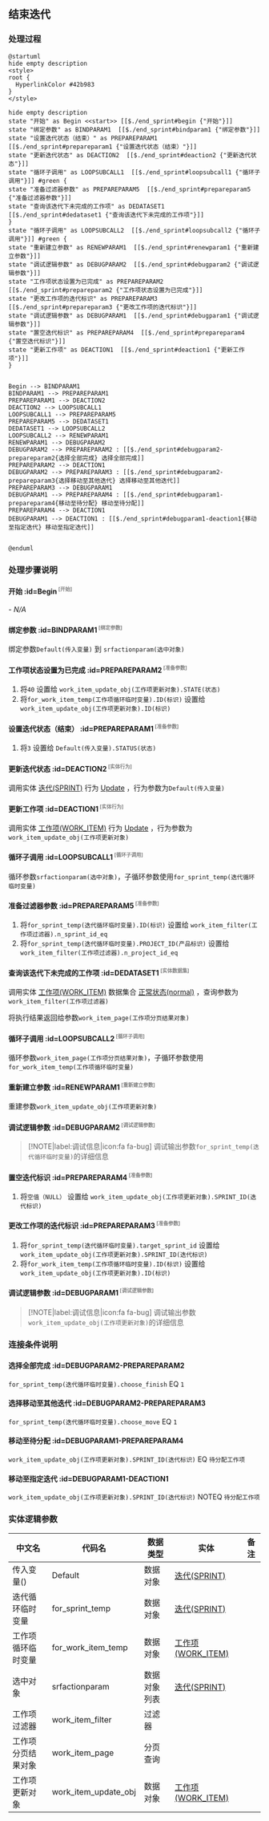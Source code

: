 ## 结束迭代 <!-- {docsify-ignore-all} -->

   

### 处理过程

```plantuml
@startuml
hide empty description
<style>
root {
  HyperlinkColor #42b983
}
</style>

hide empty description
state "开始" as Begin <<start>> [[$./end_sprint#begin {"开始"}]]
state "绑定参数" as BINDPARAM1  [[$./end_sprint#bindparam1 {"绑定参数"}]]
state "设置迭代状态（结束）" as PREPAREPARAM1  [[$./end_sprint#prepareparam1 {"设置迭代状态（结束）"}]]
state "更新迭代状态" as DEACTION2  [[$./end_sprint#deaction2 {"更新迭代状态"}]]
state "循环子调用" as LOOPSUBCALL1  [[$./end_sprint#loopsubcall1 {"循环子调用"}]] #green {
state "准备过滤器参数" as PREPAREPARAM5  [[$./end_sprint#prepareparam5 {"准备过滤器参数"}]]
state "查询该迭代下未完成的工作项" as DEDATASET1  [[$./end_sprint#dedataset1 {"查询该迭代下未完成的工作项"}]]
}
state "循环子调用" as LOOPSUBCALL2  [[$./end_sprint#loopsubcall2 {"循环子调用"}]] #green {
state "重新建立参数" as RENEWPARAM1  [[$./end_sprint#renewparam1 {"重新建立参数"}]]
state "调试逻辑参数" as DEBUGPARAM2  [[$./end_sprint#debugparam2 {"调试逻辑参数"}]]
state "工作项状态设置为已完成" as PREPAREPARAM2  [[$./end_sprint#prepareparam2 {"工作项状态设置为已完成"}]]
state "更改工作项的迭代标识" as PREPAREPARAM3  [[$./end_sprint#prepareparam3 {"更改工作项的迭代标识"}]]
state "调试逻辑参数" as DEBUGPARAM1  [[$./end_sprint#debugparam1 {"调试逻辑参数"}]]
state "置空迭代标识" as PREPAREPARAM4  [[$./end_sprint#prepareparam4 {"置空迭代标识"}]]
state "更新工作项" as DEACTION1  [[$./end_sprint#deaction1 {"更新工作项"}]]
}


Begin --> BINDPARAM1
BINDPARAM1 --> PREPAREPARAM1
PREPAREPARAM1 --> DEACTION2
DEACTION2 --> LOOPSUBCALL1
LOOPSUBCALL1 --> PREPAREPARAM5
PREPAREPARAM5 --> DEDATASET1
DEDATASET1 --> LOOPSUBCALL2
LOOPSUBCALL2 --> RENEWPARAM1
RENEWPARAM1 --> DEBUGPARAM2
DEBUGPARAM2 --> PREPAREPARAM2 : [[$./end_sprint#debugparam2-prepareparam2{选择全部完成} 选择全部完成]]
PREPAREPARAM2 --> DEACTION1
DEBUGPARAM2 --> PREPAREPARAM3 : [[$./end_sprint#debugparam2-prepareparam3{选择移动至其他迭代} 选择移动至其他迭代]]
PREPAREPARAM3 --> DEBUGPARAM1
DEBUGPARAM1 --> PREPAREPARAM4 : [[$./end_sprint#debugparam1-prepareparam4{移动至待分配} 移动至待分配]]
PREPAREPARAM4 --> DEACTION1
DEBUGPARAM1 --> DEACTION1 : [[$./end_sprint#debugparam1-deaction1{移动至指定迭代} 移动至指定迭代]]


@enduml
```


### 处理步骤说明

#### 开始 :id=Begin<sup class="footnote-symbol"> <font color=gray size=1>[开始]</font></sup>



*- N/A*
#### 绑定参数 :id=BINDPARAM1<sup class="footnote-symbol"> <font color=gray size=1>[绑定参数]</font></sup>



绑定参数`Default(传入变量)` 到 `srfactionparam(选中对象)`
#### 工作项状态设置为已完成 :id=PREPAREPARAM2<sup class="footnote-symbol"> <font color=gray size=1>[准备参数]</font></sup>



1. 将`40` 设置给  `work_item_update_obj(工作项更新对象).STATE(状态)`
2. 将`for_work_item_temp(工作项循环临时变量).ID(标识)` 设置给  `work_item_update_obj(工作项更新对象).ID(标识)`

#### 设置迭代状态（结束） :id=PREPAREPARAM1<sup class="footnote-symbol"> <font color=gray size=1>[准备参数]</font></sup>



1. 将`3` 设置给  `Default(传入变量).STATUS(状态)`

#### 更新迭代状态 :id=DEACTION2<sup class="footnote-symbol"> <font color=gray size=1>[实体行为]</font></sup>



调用实体 [迭代(SPRINT)](module/ProjMgmt/Sprint.md) 行为 [Update](module/ProjMgmt/Sprint#行为) ，行为参数为`Default(传入变量)`

#### 更新工作项 :id=DEACTION1<sup class="footnote-symbol"> <font color=gray size=1>[实体行为]</font></sup>



调用实体 [工作项(WORK_ITEM)](module/ProjMgmt/Work_item.md) 行为 [Update](module/ProjMgmt/Work_item#行为) ，行为参数为`work_item_update_obj(工作项更新对象)`

#### 循环子调用 :id=LOOPSUBCALL1<sup class="footnote-symbol"> <font color=gray size=1>[循环子调用]</font></sup>



循环参数`srfactionparam(选中对象)`，子循环参数使用`for_sprint_temp(迭代循环临时变量)`
#### 准备过滤器参数 :id=PREPAREPARAM5<sup class="footnote-symbol"> <font color=gray size=1>[准备参数]</font></sup>



1. 将`for_sprint_temp(迭代循环临时变量).ID(标识)` 设置给  `work_item_filter(工作项过滤器).n_sprint_id_eq`
2. 将`for_sprint_temp(迭代循环临时变量).PROJECT_ID(产品标识)` 设置给  `work_item_filter(工作项过滤器).n_project_id_eq`

#### 查询该迭代下未完成的工作项 :id=DEDATASET1<sup class="footnote-symbol"> <font color=gray size=1>[实体数据集]</font></sup>



调用实体 [工作项(WORK_ITEM)](module/ProjMgmt/Work_item.md) 数据集合 [正常状态(normal)](module/ProjMgmt/Work_item#数据集合) ，查询参数为`work_item_filter(工作项过滤器)`

将执行结果返回给参数`work_item_page(工作项分页结果对象)`

#### 循环子调用 :id=LOOPSUBCALL2<sup class="footnote-symbol"> <font color=gray size=1>[循环子调用]</font></sup>



循环参数`work_item_page(工作项分页结果对象)`，子循环参数使用`for_work_item_temp(工作项循环临时变量)`
#### 重新建立参数 :id=RENEWPARAM1<sup class="footnote-symbol"> <font color=gray size=1>[重新建立参数]</font></sup>



重建参数```work_item_update_obj(工作项更新对象)```
#### 调试逻辑参数 :id=DEBUGPARAM2<sup class="footnote-symbol"> <font color=gray size=1>[调试逻辑参数]</font></sup>



> [!NOTE|label:调试信息|icon:fa fa-bug]
> 调试输出参数`for_sprint_temp(迭代循环临时变量)`的详细信息


#### 置空迭代标识 :id=PREPAREPARAM4<sup class="footnote-symbol"> <font color=gray size=1>[准备参数]</font></sup>



1. 将`空值（NULL）` 设置给  `work_item_update_obj(工作项更新对象).SPRINT_ID(迭代标识)`

#### 更改工作项的迭代标识 :id=PREPAREPARAM3<sup class="footnote-symbol"> <font color=gray size=1>[准备参数]</font></sup>



1. 将`for_sprint_temp(迭代循环临时变量).target_sprint_id` 设置给  `work_item_update_obj(工作项更新对象).SPRINT_ID(迭代标识)`
2. 将`for_work_item_temp(工作项循环临时变量).ID(标识)` 设置给  `work_item_update_obj(工作项更新对象).ID(标识)`

#### 调试逻辑参数 :id=DEBUGPARAM1<sup class="footnote-symbol"> <font color=gray size=1>[调试逻辑参数]</font></sup>



> [!NOTE|label:调试信息|icon:fa fa-bug]
> 调试输出参数`work_item_update_obj(工作项更新对象)`的详细信息



### 连接条件说明
#### 选择全部完成 :id=DEBUGPARAM2-PREPAREPARAM2

`for_sprint_temp(迭代循环临时变量).choose_finish` EQ `1`
#### 选择移动至其他迭代 :id=DEBUGPARAM2-PREPAREPARAM3

`for_sprint_temp(迭代循环临时变量).choose_move` EQ `1`
#### 移动至待分配 :id=DEBUGPARAM1-PREPAREPARAM4

`work_item_update_obj(工作项更新对象).SPRINT_ID(迭代标识)` EQ `待分配工作项`
#### 移动至指定迭代 :id=DEBUGPARAM1-DEACTION1

`work_item_update_obj(工作项更新对象).SPRINT_ID(迭代标识)` NOTEQ `待分配工作项`


### 实体逻辑参数

|    中文名   |    代码名    |  数据类型    |  实体   |备注 |
| --------| --------| -------- | -------- | --------   |
|传入变量(<i class="fa fa-check"/></i>)|Default|数据对象|[迭代(SPRINT)](module/ProjMgmt/Sprint.md)||
|迭代循环临时变量|for_sprint_temp|数据对象|[迭代(SPRINT)](module/ProjMgmt/Sprint.md)||
|工作项循环临时变量|for_work_item_temp|数据对象|[工作项(WORK_ITEM)](module/ProjMgmt/Work_item.md)||
|选中对象|srfactionparam|数据对象列表|[迭代(SPRINT)](module/ProjMgmt/Sprint.md)||
|工作项过滤器|work_item_filter|过滤器|||
|工作项分页结果对象|work_item_page|分页查询|||
|工作项更新对象|work_item_update_obj|数据对象|[工作项(WORK_ITEM)](module/ProjMgmt/Work_item.md)||
